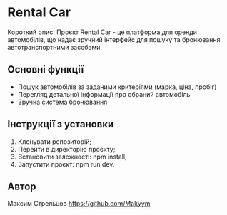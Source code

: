 # Rental Car

Короткий опис: Проєкт Rental Car - це платформа для оренди автомобілів, що надає зручний інтерфейс для пошуку та бронювання автотранспортними засобами.

## Основні функції

- Пошук автомобілів за заданими критеріями (марка, ціна, пробіг)
- Перегляд детальної інформації про обраний автомобіль
- Зручна система бронювання

## Інструкції з установки

1. Клонувати репозиторій;
2. Перейти в директорію проєкту;
3. Встановити залежності: npm install;
4. Запустити проєкт: npm run dev.

## Автор
Максим Стрельцов
https://github.com/Makyym